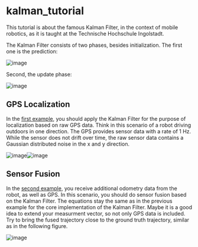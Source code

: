 # kalman_tutorial

This tutorial is about the famous Kalman Filter, in the context of mobile robotics, as it is taught at the Technische Hochschule Ingolstadt. 

The Kalman Filter consists of two phases, besides initialization. The first one is the prediction: 

![image](https://user-images.githubusercontent.com/20952014/169228784-59daf02b-207a-4e9a-8e21-6efdd1a5a119.png)

Second, the update phase: 

![image](https://user-images.githubusercontent.com/20952014/169228921-2858797d-7c3d-4b7d-91b9-1e617e3cd5ee.png)



## GPS Localization

In the [first example](https://github.com/christianpfitzner/kalman_tutorial/blob/master/01_introduction/kalman_intro_template.m), you should apply the Kalman Filter for the purpose of localization based on raw GPS data. Think in this scenario of a robot driving outdoors in one direction. The GPS provides sensor data with a rate of 1 Hz. While the sensor does not drift over time, the raw sensor data contains a Gaussian distributed noise in the x and y direction. 

![image](https://user-images.githubusercontent.com/20952014/168821455-58be9bf2-4ed0-4cd5-bec5-cdb8c447bffa.png)![image](https://user-images.githubusercontent.com/20952014/169245080-9f85a27b-fe48-46e3-ad51-6df58c92ec13.png)

## Sensor Fusion

In the [second example](https://github.com/christianpfitzner/kalman_tutorial/blob/master/02_sensor_fusion/localization_new.m), you receive additional odometry data from the robot, as well as GPS. In this scenario, you should do sensor fusion based on the Kalman Filter. The equations stay the same as in the previous example for the core implementation of the Kalman Filter. Maybe it is a good idea to extend your measurment vector, so not only GPS data is included. Try to bring the fused trajectory close to the ground truth trajectory, similar as in the following figure. 

![image](https://user-images.githubusercontent.com/20952014/168822266-f478c936-4223-40f3-a605-981fdacba621.png)
